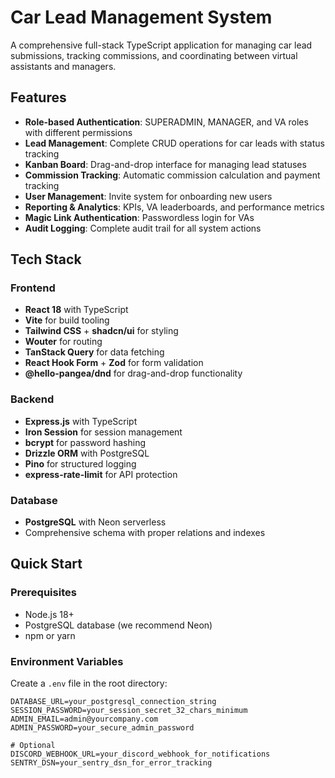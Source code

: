 # Car Lead Management System

A comprehensive full-stack TypeScript application for managing car lead submissions, tracking commissions, and coordinating between virtual assistants and managers.

## Features

- **Role-based Authentication**: SUPERADMIN, MANAGER, and VA roles with different permissions
- **Lead Management**: Complete CRUD operations for car leads with status tracking
- **Kanban Board**: Drag-and-drop interface for managing lead statuses
- **Commission Tracking**: Automatic commission calculation and payment tracking
- **User Management**: Invite system for onboarding new users
- **Reporting & Analytics**: KPIs, VA leaderboards, and performance metrics
- **Magic Link Authentication**: Passwordless login for VAs
- **Audit Logging**: Complete audit trail for all system actions

## Tech Stack

### Frontend
- **React 18** with TypeScript
- **Vite** for build tooling
- **Tailwind CSS** + **shadcn/ui** for styling
- **Wouter** for routing
- **TanStack Query** for data fetching
- **React Hook Form** + **Zod** for form validation
- **@hello-pangea/dnd** for drag-and-drop functionality

### Backend
- **Express.js** with TypeScript
- **Iron Session** for session management
- **bcrypt** for password hashing
- **Drizzle ORM** with PostgreSQL
- **Pino** for structured logging
- **express-rate-limit** for API protection

### Database
- **PostgreSQL** with Neon serverless
- Comprehensive schema with proper relations and indexes

## Quick Start

### Prerequisites
- Node.js 18+ 
- PostgreSQL database (we recommend Neon)
- npm or yarn

### Environment Variables

Create a `.env` file in the root directory:

```env
DATABASE_URL=your_postgresql_connection_string
SESSION_PASSWORD=your_session_secret_32_chars_minimum
ADMIN_EMAIL=admin@yourcompany.com
ADMIN_PASSWORD=your_secure_admin_password

# Optional
DISCORD_WEBHOOK_URL=your_discord_webhook_for_notifications
SENTRY_DSN=your_sentry_dsn_for_error_tracking
